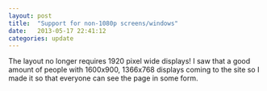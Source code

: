 ```yaml
---
layout: post
title:  "Support for non-1080p screens/windows"
date:   2013-05-17 22:41:12
categories: update
---
```


The layout no longer requires 1920 pixel wide displays! I saw that a good amount of people with 1600x900, 1366x768 displays coming to the site so I made it so that everyone can see the page in some form.